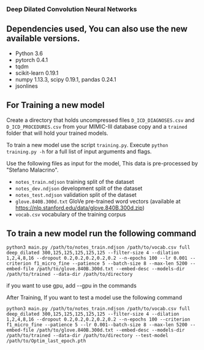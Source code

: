 ### Deep Dilated Convolution Neural Networks

## Dependencies used, You can also use the new available versions.

* Python 3.6
* pytorch 0.4.1
* tqdm
* scikit-learn 0.19.1
* numpy 1.13.3, scipy 0.19.1, pandas 0.24.1
* jsonlines



## For Training a new model

Create a directory that holds uncompressed files `D_ICD_DIAGNOSES.csv` and `D_ICD_PROCEDURES.csv` from your MIMIC-III database copy and a ```trained``` folder that will hold your trained models.

To train a new model use the script `training.py`. Execute `python training.py -h` for a full list of input arguments and flags.

Use the following files as input for the model, This data is pre-processed by "Stefano Malacrino". 

* `notes_train.ndjson` training split of the dataset
* `notes_dev.ndjson` development split of the dataset
* `notes_test.ndjson` validation split of the dataset
* `glove.840B.300d.txt` GloVe pre-trained word vectors (available at https://nlp.stanford.edu/data/glove.840B.300d.zip)
* `vocab.csv` vocabulary of the training corpus


## To train a new model run the following command

```python3 main.py /path/to/notes_train.ndjson /path/to/vocab.csv full deep_dilated 300,125,125,125,125,125 --filter-size 4 --dilation 1,2,4,8,16 --dropout 0.2,0.2,0.2,0.2,0.2 --n-epochs 100 --lr 0.001 --criterion f1_micro_fine --patience 5 --batch-size 8 --max-len 5200 --embed-file /path/to/glove.840B.300d.txt --embed-desc --models-dir /path/to/trained --data-dir /path/to/directory```

if you want to use gpu, add --gpu in the commands

After Training, If you want to test a model use the following command 

```python3 main.py /path/to/notes_train.ndjson /path/to/vocab.csv full deep_dilated 300,125,125,125,125,125 --filter-size 4 --dilation 1,2,4,8,16 --dropout 0.2,0.2,0.2,0.2,0.2 --n-epochs 100 --criterion f1_micro_fine --patience 5 --lr 0.001--batch-size 8 --max-len 5200 --embed-file /path/to/glove.840B.300d.txt --embed-desc --models-dir /path/to/trained --data-dir /path/to/directory --test-model /path/to/Optim_last_epoch.pth```
